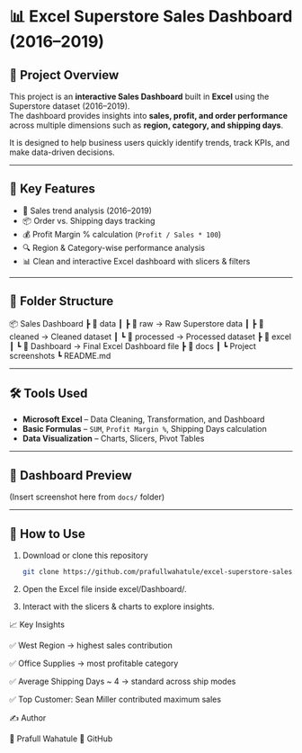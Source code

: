 # 📊 Excel Superstore Sales Dashboard (2016–2019)

## 📌 Project Overview
This project is an **interactive Sales Dashboard** built in **Excel** using the Superstore dataset (2016–2019).  
The dashboard provides insights into **sales, profit, and order performance** across multiple dimensions such as **region, category, and shipping days**.  

It is designed to help business users quickly identify trends, track KPIs, and make data-driven decisions.

---

## 🎯 Key Features
- 📅 Sales trend analysis (2016–2019)  
- 📦 Order vs. Shipping days tracking  
- 💰 Profit Margin % calculation (`Profit / Sales * 100`)  
- 🔍 Region & Category-wise performance analysis  
- 📊 Clean and interactive Excel dashboard with slicers & filters  

---

## 📂 Folder Structure
📦 Sales Dashboard
┣ 📂 data
┃ ┣ 📂 raw → Raw Superstore data
┃ ┣ 📂 cleaned → Cleaned dataset
┃ ┗ 📂 processed → Processed dataset
┣ 📂 excel
┃ ┗ 📂 Dashboard → Final Excel Dashboard file
┣ 📂 docs
┃ ┗ Project screenshots
┗ README.md


---

## 🛠️ Tools Used
- **Microsoft Excel** – Data Cleaning, Transformation, and Dashboard  
- **Basic Formulas** – `SUM`, `Profit Margin %`, Shipping Days calculation  
- **Data Visualization** – Charts, Slicers, Pivot Tables  

---

## 📸 Dashboard Preview
(Insert screenshot here from `docs/` folder)

---

## 🚀 How to Use
1. Download or clone this repository  
   ```bash
   git clone https://github.com/prafullwahatule/excel-superstore-sales-dashboard.git
   
2. Open the Excel file inside excel/Dashboard/.

3. Interact with the slicers & charts to explore insights.

📈 Key Insights

✅ West Region → highest sales contribution

✅ Office Supplies → most profitable category

✅ Average Shipping Days ~ 4 → standard across ship modes

✅ Top Customer: Sean Miller contributed maximum sales

✍️ Author

👤 Prafull Wahatule
🔗 GitHub
